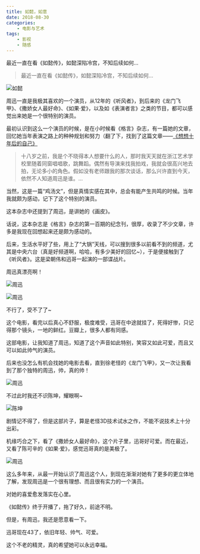 ```yaml
---
title: 如懿，如意
date: 2018-08-30
categories: 
    - 电影与艺术
tags:
    - 影视
    - 随感
---
```


最近一直在看《如懿传》，如懿深陷冷宫，不知后续如何...

<!--more-->

>最近一直在看《如懿传》，如懿深陷冷宫，不知后续如何...

![如懿](https://ws1.sinaimg.cn/large/a6bff99cly1fus1f45z5ej211y0lcqv5.jpg "如懿")

周迅一直是我极其喜欢的一个演员，从12年的《听风者》，到后来的《龙门飞甲》、《撒娇女人最好命》、《如果·爱》，以及如《表演者言》之类的节目，都可以感觉出来她是一个很特别的演员。

最初认识到这么一个演员的时候，是在小时候看《格言》杂志，有一篇她的文章，回忆她当年表演之路上的种种规划和努力（翻了下，找到了这篇文章——[《想想十年后的自己》](http://www.jiyifa.com/lizhi/143922.html)

> 十八岁之前，我是个不晓得本人想要什么的人，那时我天天就在浙江艺术学校里随着同窗唱唱歌，跳舞蹈。偶然有导演来找我拍戏，我就会很高兴地去拍，无论多小的角色。假如没有老师跟我的那次谈话，那么兴许直到今天，依然不人知道周迅是谁。...

当然，这是一篇“鸡汤文”，但是真情实感在其中，总会有能产生共鸣的时候。当年我就颇为感动，记下了这个特别的演员。

这本杂志中还提到了周迅，是讲她的《画皮》。

话说，这本杂志是《格言》杂志的第一百期的纪念刊，很厚，收录了不少文章，许多是我现在回想起来还是颇为感动的。

后来，生活水平好了些，用上了“大锅”天线，可以搜到很多以前看不到的频道，尤其是中央六台（真是好频道啊，哈哈，有多少美好的回忆~），于是便接触到了《听风者》。这是梁朝伟和迅哥一起演的一部谍战片。

周迅真漂亮啊！

![周迅](https://img1.doubanio.com/view/photo/l/public/p1641251968.webp "听风者")

![周迅](https://img1.doubanio.com/view/photo/l/public/p1640439429.webp "听风者")

不行了，受不了了~

这个电影，看完以后真心不舒服，极度难受，迅哥在中途就挂了，死得好惨，只记得那个镜头，一地的鲜红。豆瓣上，很多人都有同感。

这部电影，让我知道了周迅，知道了这个声音如此特别，笑容又如此可爱，而且又可以如此帅气的演员。

后来也没怎么有机会找她的电影去看，直到徐老怪的《龙门飞甲》，又一次让我看到了那个独特的周迅，帅，真的帅！

![周迅](https://img1.doubanio.com/view/photo/l/public/p1327842417.webp "龙门飞甲")

不过此时我还不识陈坤，耀眼啊~

![陈坤](https://img1.doubanio.com/view/photo/l/public/p1301822337.webp "龙门飞甲")

剧情记不得了，但是这部片子，算是老怪3D技术试水之作，不能不说技术上十分出彩。

机缘巧合之下，看了《撒娇女人最好命》，这个片子里，迅哥好可爱。而在最近，又看了陈可辛的《如果·爱》，感觉迅哥真的是美极了。

![周迅](https://img3.doubanio.com/view/photo/l/public/p576819814.webp "如果·爱")

这么多年来，从最一开始认识了周迅这个人，到现在渐渐对她有了更多的更立体地了解，发现周迅是一个很有理想、而且很有实力的一个演员。

对她的喜爱愈发落实在心里。

《如懿传》终于开播了，拖了好久，前途不明。

但是，有周迅，我还是愿意看一下。

迅哥现在43了，依旧年轻、帅气、可爱。

这个不老的精灵，真的希望她可以永远幸福。